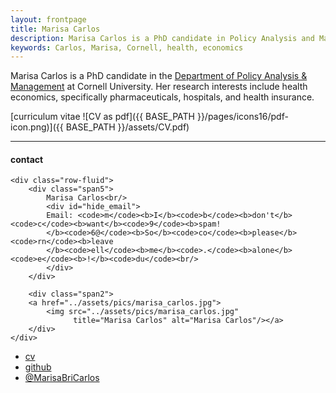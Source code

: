 ```yaml
---
layout: frontpage
title: Marisa Carlos
description: Marisa Carlos is a PhD candidate in Policy Analysis and Management and Cornell Univeristy 
keywords: Carlos, Marisa, Cornell, health, economics
---
```


Marisa Carlos is a PhD candidate in the [Department of Policy Analysis &amp; Management](http://www.human.cornell.edu/pam) at Cornell University.
Her research interests include health economics, specifically pharmaceuticals, hospitals, and health insurance.

[curriculum vitae ![CV as pdf]({{ BASE_PATH }}/pages/icons16/pdf-icon.png)]({{ BASE_PATH }}/assets/CV.pdf)<br/>


---

<div class="container">
<h4><a name="contact"></a>contact</h4>

    <div class="row-fluid">
        <div class="span5">
            Marisa Carlos<br/>
            <div id="hide_email">
            Email: <code>m</code><b>I</b><code>b</code><b>don't</b><code>c</code><b>want</b><code>9</code><b>spam!
            </b><code>6@</code><b>So</b><code>co</code><b>please</b><code>rn</code><b>leave
            </b><code>ell</code><b>me</b><code>.</code><b>alone</b><code>e</code><b>!</b><code>du</code><br/>
            </div>
        </div>

        <div class="span2">
        <a href="../assets/pics/marisa_carlos.jpg">
            <img src="../assets/pics/marisa_carlos.jpg"
                  title="Marisa Carlos" alt="Marisa Carlos"/></a>
        </div>
    </div>
</div>

<div class="navbar">
  <div class="navbar-inner">
      <ul class="nav">
          <li><a href="{{ BASE_PATH }}/assets/CV.pdf">cv</a></li>
          <li><a href="https://github.com/mbcarlos">github</a></li>
          <li><a href="https://twitter.com/MarisaBriCarlos">@MarisaBriCarlos</a></li>
      </ul>
  </div>
</div>